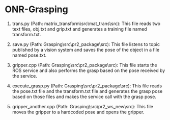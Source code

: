 # ONR-Grasping
1. trans.py (Path: matrix_transform\src\mat_trans\src\): This file reads two text files, obj.txt and grip.txt and generates a training file named transform.txt.

2. save.py (Path: Grasping\src\pr2_package\src\): This file listens to topic published by a vision system and saves the pose of the object in a file named pose.txt.

3. gripper.cpp (Path: Grasping\src\pr2_package\src\): This file starts the ROS service and also performs the grasp based on the pose received by the service.

4. execute_grasp.py (Path: Grasping\src\pr2_package\src\): This file reads the pose.txt file and the transform.txt file and generates the grasp pose based on those files and makes the service call with the grasp pose.

5. gripper_another.cpp (Path: Grasping\src\pr2_ws_new\src\): This file moves the gripper to a hardcoded pose and opens the gripper. 

